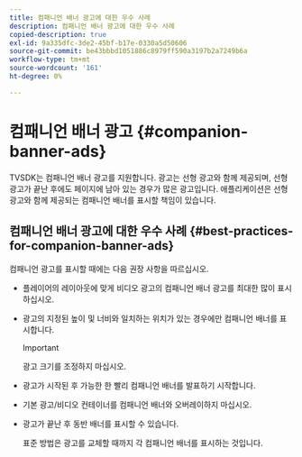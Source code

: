 ```yaml
---
title: 컴패니언 배너 광고에 대한 우수 사례
description: 컴패니언 배너 광고에 대한 우수 사례
copied-description: true
exl-id: 9a335dfc-3de2-45bf-b17e-0330a5d50606
source-git-commit: be43bbbd1051886c8979ff590a3197b2a7249b6a
workflow-type: tm+mt
source-wordcount: '161'
ht-degree: 0%

---
```


# 컴패니언 배너 광고 {#companion-banner-ads}

TVSDK는 컴패니언 배너 광고를 지원합니다. 광고는 선형 광고와 함께 제공되며, 선형 광고가 끝난 후에도 페이지에 남아 있는 경우가 많은 광고입니다. 애플리케이션은 선형 광고와 함께 제공되는 컴패니언 배너를 표시할 책임이 있습니다.

## 컴패니언 배너 광고에 대한 우수 사례 {#best-practices-for-companion-banner-ads}

컴패니언 광고를 표시할 때에는 다음 권장 사항을 따르십시오.

* 플레이어의 레이아웃에 맞게 비디오 광고의 컴패니언 배너 광고를 최대한 많이 표시하십시오.
* 광고의 지정된 높이 및 너비와 일치하는 위치가 있는 경우에만 컴패니언 배너를 표시합니다.

   >[!IMPORTANT]
   >
   >광고 크기를 조정하지 마십시오.

* 광고가 시작된 후 가능한 한 빨리 컴패니언 배너를 발표하기 시작합니다.
* 기본 광고/비디오 컨테이너를 컴패니언 배너와 오버레이하지 마십시오.
* 광고가 끝난 후 동반 배너를 표시할 수 있습니다.

   표준 방법은 광고를 교체할 때까지 각 컴패니언 배너를 표시하는 것입니다.
